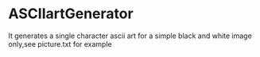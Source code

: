 # ASCIIartGenerator
It generates a single character ascii art for a simple black and white image only,see picture.txt for example                    
